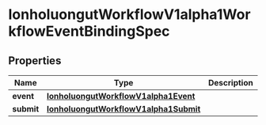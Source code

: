 

# IonholuongutWorkflowV1alpha1WorkflowEventBindingSpec


## Properties

Name | Type | Description | Notes
------------ | ------------- | ------------- | -------------
**event** | [**IonholuongutWorkflowV1alpha1Event**](IonholuongutWorkflowV1alpha1Event.md) |  | 
**submit** | [**IonholuongutWorkflowV1alpha1Submit**](IonholuongutWorkflowV1alpha1Submit.md) |  |  [optional]



